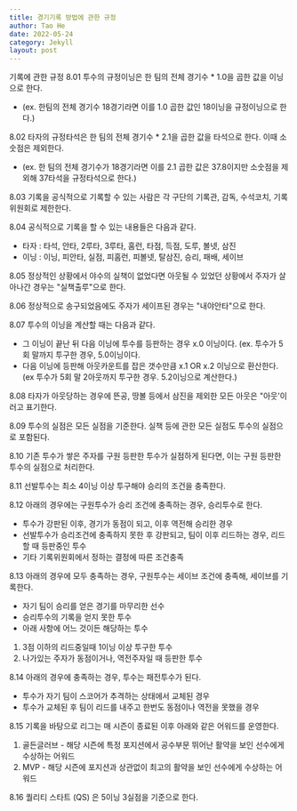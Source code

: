 ```yaml
---
title: 경기기록 방법에 관한 규정
author: Tao He
date: 2022-05-24
category: Jekyll
layout: post
---
```


기록에 관한 규정 
8.01 투수의 규정이닝은 한 팀의 전체 경기수 * 1.0을 곱한 값을 이닝으로 한다. 
+ (ex. 한팀의 전체 경기수 18경기라면 이를 1.0 곱한 값인 18이닝을 규정이닝으로 한다.)

8.02 타자의 규정타석은 한 팀의 전체 경기수 * 2.1을 곱한 값을 타석으로 한다. 이때 소숫점은 제외한다.
+ (ex. 한 팀의 전체 경기수가 18경기라면 이를 2.1 곱한 값은 37.8이지만 소숫점을 제외해 37타석을 규정타석으로 한다.)

8.03 기록을 공식적으로 기록할 수 있는 사람은 각 구단의 기록관, 감독, 수석코치, 기록위원회로 제한한다.

8.04 공식적으로 기록을 할 수 있는 내용들은 다음과 같다.
+ 타자 : 타석, 안타, 2루타, 3루타, 홈런, 타점, 득점, 도루, 볼넷, 삼진
+ 이닝 : 이닝, 피안타, 실점, 피홈런, 피볼넷, 탈삼진, 승리, 패배, 세이브

8.05 정상적인 상황에서 야수의 실책이 없었다면 아웃될 수 있었던 상황에서 주자가 살아나간 경우는 "실책출루"으로 한다.

8.06 정상적으로 송구되었음에도 주자가 세이프된 경우는 "내야안타"으로 한다.

8.07 투수의 이닝을 계산할 때는 다음과 같다.
+ 그 이닝이 끝난 뒤 다음 이닝에 투수를 등판하는 경우 x.0 이닝이다. (ex. 투수가 5회 말까지 투구한 경우, 5.0이닝이다.
+ 다음 이닝에 등판해 아웃카운트를 잡은 갯수만큼 x.1 OR x.2 이닝으로 환산한다. (ex 투수가 5회 말 2아웃까지 투구한 경우. 5.2이닝으로 계산한다.)

8.08 타자가 아웃당하는 경우에 뜬공, 땅볼 등에서 삼진을 제외한 모든 아웃은 "아웃'이러고 표기한다.

8.09 투수의 실점은 모든 실점을 기준한다. 실책 등에 관한 모든 실점도 투수의 실점으로 포함된다.

8.10 기존 투수가 쌓은 주자를 구원 등판한 투수가 실점하게 된다면, 이는 구원 등판한 투수의 실점으로 처리한다.

8.11 선발투수는 최소 4이닝 이상 투구해야 승리의 조건을 충족한다.

8.12 아래의 경우에는 구원투수가 승리 조건에 충족하는 경우, 승리투수로 한다.
+ 투수가 강판된 이후, 경기가 동점이 되고, 이후 역전해 승리한 경우
+ 선발투수가 승리조건에 충족하지 못한 후 강판되고, 팀이 이후 리드하는 경우, 리드할 때 등판중인 투수
+ 기타 기록위원회에서 정하는 결정에 따른 조건충족

8.13 아래의 경우에 모두 충족하는 경우, 구원투수는 세이브 조건에 충족해, 세이브를 기록한다.
+ 자기 팀이 승리를 얻은 경기를 마무리한 선수
+ 승리투수의 기록을 얻지 못한 투수
+ 아래 사항에 어느 것이든 해당하는 투수
1. 3점 이하의 리드중일때 1이닝 이상 투구한 투수
2. 나가있는 주자가 동점이거나, 역전주자일 때 등판한 투수

8.14 아래의 경우에 충족하는 경우, 투수는 패전투수가 된다.
+ 투수가 자기 팀이 스코어가 추격하는 상태에서 교체된 경우
+ 투수가 교체된 후 팀이 리드를 내주고 한번도 동점이나 역전을 못했을 경우

8.15 기록을 바탕으로 리그는 매 시즌이 종료된 이후 아래와 같은 어워드를 운영한다.
1. 골든글러브 - 해당 시즌에 특정 포지션에서 공수부문 뛰어난 활약을 보인 선수에게 수상하는 어워드
2. MVP - 해당 시즌에 포지션과 상관없이 최고의 활약을 보인 선수에게 수상하는 어워드

8.16 퀄리티 스타트 (QS) 은 5이닝 3실점을 기준으로 한다.
